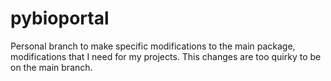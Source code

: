 # pybioportal

Personal branch to make specific modifications to the main package, modifications that I need for my projects. This changes are too quirky to be on the main branch. 
